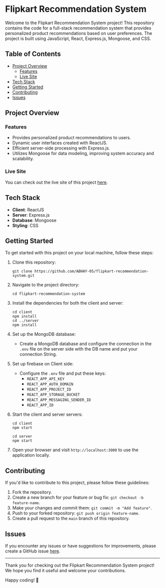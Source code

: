 # Flipkart Recommendation System

Welcome to the Flipkart Recommendation System project! This repository contains the code for a full-stack recommendation system that provides personalized product recommendations based on user preferences. The project is built using JavaScript, React, Express.js, Mongoose, and CSS.

## Table of Contents
- [Project Overview](#project-overview)
  - [Features](#features)
  - [Live Site](#live-site)
- [Tech Stack](#tech-stack)
- [Getting Started](#getting-started)
- [Contributing](#contributing)
- [Issues](#issues)

## Project Overview

### Features
- Provides personalized product recommendations to users.
- Dynamic user interfaces created with ReactJS.
- Efficient server-side processing with Express.js.
- Utilizes Mongoose for data modeling, improving system accuracy and scalability.

### Live Site
You can check out the live site of this project [here](https://flipkart-recommendation-system.vercel.app).

## Tech Stack

- **Client**: ReactJS
- **Server**: Express.js
- **Database**: Mongoose
- **Styling**: CSS

## Getting Started

To get started with this project on your local machine, follow these steps:

1. Clone this repository:
   ```
   git clone https://github.com/ABHAY-05/flipkart-recommendation-system.git
   ```

2. Navigate to the project directory:
   ```
   cd flipkart-recommendation-system
   ```

3. Install the dependencies for both the client and server:
   ```
   cd client
   npm install
   cd ../server
   npm install
   ```

4. Set up the MongoDB database:
   - Create a MongoDB database and configure the connection in the `.env` file on the server side with the DB name and put your connection String.

5. Set up firebase on Client side:
   * Configure the `.env` file and put these keys:
     - `REACT_APP_API_KEY`
     - `REACT_APP_AUTH_DOMAIN`
     - `REACT_APP_PROJECT_ID`
     - `REACT_APP_STORAGE_BUCKET`
     - `REACT_APP_MESSAGING_SENDER_ID`
     - `REACT_APP_ID`

7. Start the client and server servers:
   ```
   cd client
   npm start
   ```
   ```
   cd server
   npm start
   ```

8. Open your browser and visit `http://localhost:3000` to use the application locally.

## Contributing

If you'd like to contribute to this project, please follow these guidelines:

1. Fork the repository.
2. Create a new branch for your feature or bug fix: `git checkout -b feature-name`.
3. Make your changes and commit them: `git commit -m "Add feature"`.
4. Push to your forked repository: `git push origin feature-name`.
5. Create a pull request to the `main` branch of this repository.

## Issues

If you encounter any issues or have suggestions for improvements, please create a GitHub issue [here](https://github.com/ABHAY-05/flipkart-recommendation-system/issues).

---
Thank you for checking out the Flipkart Recommendation System project! We hope you find it useful and welcome your contributions.

Happy coding! 🚀
